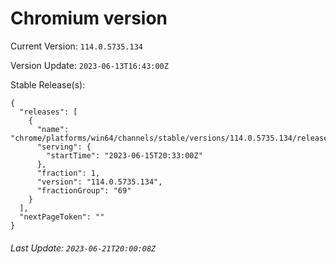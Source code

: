 # Chromium version

Current Version: `114.0.5735.134`

Version Update: `2023-06-13T16:43:00Z`

Stable Release(s):
```
{
  "releases": [
    {
      "name": "chrome/platforms/win64/channels/stable/versions/114.0.5735.134/releases/1686861180",
      "serving": {
        "startTime": "2023-06-15T20:33:00Z"
      },
      "fraction": 1,
      "version": "114.0.5735.134",
      "fractionGroup": "69"
    }
  ],
  "nextPageToken": ""
}
```

###### Last Update: `2023-06-21T20:00:08Z`
        